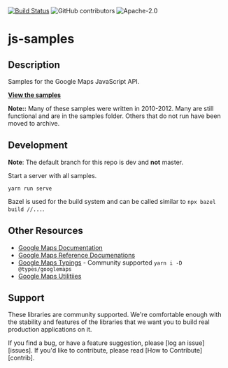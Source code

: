 [![Build Status](https://travis-ci.org/googlemaps/js-samples.svg?branch=master)](https://travis-ci.org/googlemaps/js-samples)
![GitHub contributors](https://img.shields.io/github/contributors/googlemaps/js-samples)
![Apache-2.0](https://img.shields.io/badge/license-Apache-blue)

js-samples
==========

## Description
Samples for the Google Maps JavaScript API.

**[View the samples](https://geo-devrel-259418.firebaseapp.com/)**

**Note::** Many of these samples were written in 2010-2012. Many are still functional and are in the samples folder. Others that do not run have been moved to archive.

## Development
**Note**: The default branch for this repo is dev and **not** master.

Start a server with all samples.

```
yarn run serve
```

Bazel is used for the build system and can be called similar to `npx bazel build //...`.

## Other Resources
- [Google Maps Documentation](https://developers.google.com/maps/documentation/javascript/tutorial)
- [Google Maps Reference Documenations](https://developers.google.com/maps/documentation/javascript/reference/)
- [Google Maps Typings](https://github.com/DefinitelyTyped/DefinitelyTyped/tree/master/types/googlemaps) - Community supported `yarn i -D @types/googlemaps`
- [Google Maps Utilitiies](https://github.com/googlemaps/v3-utility-library)

## Support

These libraries are community supported. We're comfortable enough with the stability and features of
the libraries that we want you to build real production applications on it.

If you find a bug, or have a feature suggestion, please [log an issue][issues]. If you'd like to
contribute, please read [How to Contribute][contrib].
